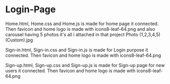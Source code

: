 # Login-Page

Home.html, Home.css and Home.js is made for home page it connected. Then favicon and home logo is made with icons8-leaf-64.png and also carousel having 5 photos it's all i attached in that project Photo (1,2,3,4,5) (Custom).jpg

Sign-in.html, Sign-in.css and Sign-in.js is made for Login purpose it connected. Then favicon and home logo is made with icons8-leaf-64.png

Sign-up.html, Sign-up.css and Sign-up.js is made for Sign-up page for new users it connected. Then favicon and home logo is made with icons8-leaf-64.png

